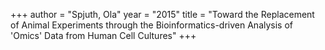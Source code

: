 +++
author = "Spjuth, Ola"
year = "2015"
title = "Toward the Replacement of Animal Experiments through the Bioinformatics-driven Analysis of 'Omics' Data from Human Cell Cultures"
+++


